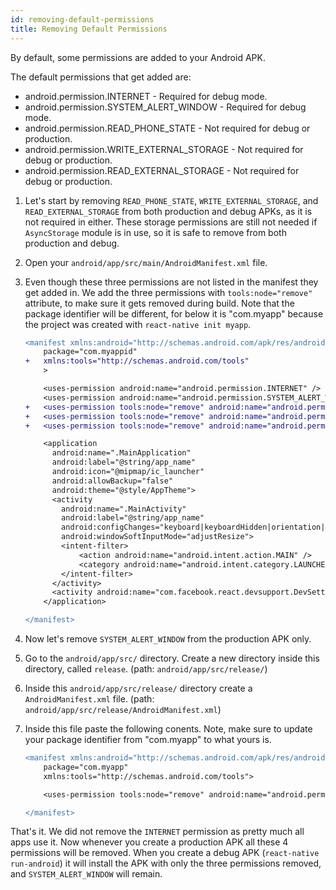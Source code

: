 ```yaml
---
id: removing-default-permissions
title: Removing Default Permissions
---
```


By default, some permissions are added to your Android APK.

The default permissions that get added are:

 * android.permission.INTERNET - Required for debug mode.
 * android.permission.SYSTEM_ALERT_WINDOW - Required for debug mode.
 * android.permission.READ_PHONE_STATE - Not required for debug or production.
 * android.permission.WRITE_EXTERNAL_STORAGE - Not required for debug or production.
 * android.permission.READ_EXTERNAL_STORAGE - Not required for debug or production.

1. Let's start by removing `READ_PHONE_STATE`, `WRITE_EXTERNAL_STORAGE`, and `READ_EXTERNAL_STORAGE` from both production and debug APKs, as it is not required in either. These storage permissions are still not needed if `AsyncStorage` module is in use, so it is safe to remove from both production and debug.
2. Open your `android/app/src/main/AndroidManifest.xml` file.
3. Even though these three permissions are not listed in the manifest they get added in. We add the three permissions with `tools:node="remove"` attribute, to make sure it gets removed during build. Note that the package identifier will be different, for below it is "com.myapp" because the project was created with `react-native init myapp`.
  
    ```diff
    <manifest xmlns:android="http://schemas.android.com/apk/res/android"
        package="com.myappid"
    +   xmlns:tools="http://schemas.android.com/tools"
        >
    
        <uses-permission android:name="android.permission.INTERNET" />
        <uses-permission android:name="android.permission.SYSTEM_ALERT_WINDOW" />
    +   <uses-permission tools:node="remove" android:name="android.permission.READ_PHONE_STATE" />
    +   <uses-permission tools:node="remove" android:name="android.permission.WRITE_EXTERNAL_STORAGE" />
    +   <uses-permission tools:node="remove" android:name="android.permission.READ_EXTERNAL_STORAGE" />
    
        <application
          android:name=".MainApplication"
          android:label="@string/app_name"
          android:icon="@mipmap/ic_launcher"
          android:allowBackup="false"
          android:theme="@style/AppTheme">
          <activity
            android:name=".MainActivity"
            android:label="@string/app_name"
            android:configChanges="keyboard|keyboardHidden|orientation|screenSize"
            android:windowSoftInputMode="adjustResize">
            <intent-filter>
                <action android:name="android.intent.action.MAIN" />
                <category android:name="android.intent.category.LAUNCHER" />
            </intent-filter>
          </activity>
          <activity android:name="com.facebook.react.devsupport.DevSettingsActivity" />
        </application>
    
    </manifest>
    ```
    
4. Now let's remove `SYSTEM_ALERT_WINDOW` from the production APK only.
5. Go to the `android/app/src/` directory. Create a new directory inside this directory, called `release`. (path: `android/app/src/release/`)
6. Inside this `android/app/src/release/` directory create a `AndroidManifest.xml` file. (path: `android/app/src/release/AndroidManifest.xml`)
7. Inside this file paste the following conents. Note, make sure to update your package identifier from "com.myapp" to what yours is.

    ```diff
    <manifest xmlns:android="http://schemas.android.com/apk/res/android"
        package="com.myapp"
        xmlns:tools="http://schemas.android.com/tools">
    
        <uses-permission tools:node="remove" android:name="android.permission.SYSTEM_ALERT_WINDOW" />
    
    </manifest>
    ```
    
That's it. We did not remove the `INTERNET` permission as pretty much all apps use it. Now whenever you create a production APK all these 4 permissions will be removed. When you create a debug APK (`react-native run-android`) it will install the APK with only the three permissions removed, and `SYSTEM_ALERT_WINDOW` will remain.
